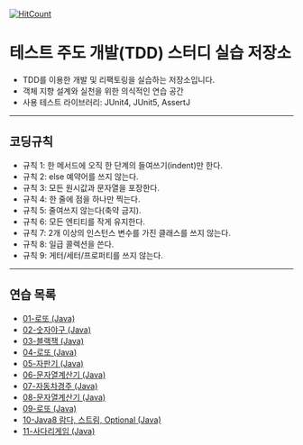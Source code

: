 [![HitCount](http://hits.dwyl.io/sogoagain/tdd-exercises.svg)](http://hits.dwyl.io/sogoagain/tdd-exercises)
# 테스트 주도 개발(TDD) 스터디 실습 저장소

- TDD를 이용한 개발 및 리팩토링을 실습하는 저장소입니다.
- 객체 지향 설계와 실천을 위한 의식적인 연습 공간
- 사용 테스트 라이브러리: JUnit4, JUnit5, AssertJ 

---

## 코딩규칙
- 규칙 1: 한 메서드에 오직 한 단계의 들여쓰기(indent)만 한다.
- 규칙 2: else 예약어를 쓰지 않는다.
- 규칙 3: 모든 원시값과 문자열을 포장한다.
- 규칙 4: 한 줄에 점을 하나만 찍는다.
- 규칙 5: 줄여쓰지 않는다(축약 금지).
- 규칙 6: 모든 엔티티를 작게 유지한다.
- 규칙 7: 2개 이상의 인스턴스 변수를 가진 클래스를 쓰지 않는다.
- 규칙 8: 일급 콜렉션을 쓴다.
- 규칙 9: 게터/세터/프로퍼티를 쓰지 않는다.

---

## 연습 목록

- [01-로또 (Java)](https://github.com/sogoagain/tdd-exercises/tree/master/01-lotto)
- [02-숫자야구 (Java)](https://github.com/sogoagain/tdd-exercises/tree/master/02-NumberBaseball)
- [03-블랙잭 (Java)](https://github.com/sogoagain/tdd-exercises/tree/master/03-BlackJack)
- [04-로또 (Java)](https://github.com/sogoagain/tdd-exercises/tree/master/04-Lotto)
- [05-자판기 (Java)](https://github.com/sogoagain/tdd-exercises/tree/master/05-VendingMachine)
- [06-문자열계산기 (Java)](https://github.com/sogoagain/tdd-exercises/tree/master/06-Calculator)
- [07-자동차경주 (Java)](https://github.com/sogoagain/tdd-exercises/tree/master/07-CarRacing)
- [08-문자열계산기 (Java)](https://github.com/sogoagain/tdd-exercises/tree/master/08-Calculator)
- [09-로또 (Java)](https://github.com/sogoagain/tdd-exercises/tree/master/09-Lotto)
- [10-Java8 람다, 스트림, Optional (Java)](https://github.com/sogoagain/tdd-exercises/tree/master/10-java8)
- [11-사다리게임 (Java)](https://github.com/sogoagain/tdd-exercises/tree/master/11-Ladder)
